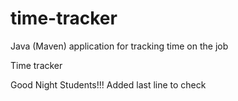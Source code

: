 # time-tracker
Java (Maven) application for tracking time on the job

Time tracker

Good Night Students!!!
Added last line to check
